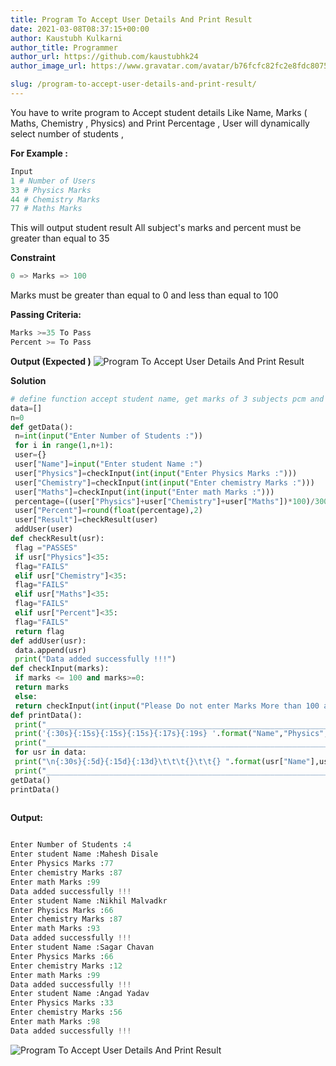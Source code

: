 ```yaml
---
title: Program To Accept User Details And Print Result
date: 2021-03-08T08:37:15+00:00
author: Kaustubh Kulkarni
author_title: Programmer
author_url: https://github.com/kaustubhk24
author_image_url: https://www.gravatar.com/avatar/b76fcfc82fc2e8fdc8075636f1735f61?s=200

slug: /program-to-accept-user-details-and-print-result/
---
```

You have to write program to Accept student details Like Name, Marks ( Maths, Chemistry , Physics) and Print Percentage , User will dynamically select number of students ,

**For Example :**

```python title="file.py"
Input
1 # Number of Users
33 # Physics Marks
44 # Chemistry Marks
77 # Maths Marks

```

This will output student result All subject's marks and percent must be greater than equal to 35

**Constraint**

```python title="file.py"
0 => Marks => 100
```

Marks must be greater than equal to 0 and less than equal to 100

**Passing Criteria:**

```python title="file.py"
Marks >=35 To Pass
Percent >= To Pass
```

**Output (Expected )**
![Program To Accept User Details And Print Result](https://www.kaustubh.codes/imgs/wp-content/uploads/2021/03/image-12-1024x243.png "Program To Accept User Details And Print Result") 



**Solution**

```python title="file.py"
# define function accept student name, get marks of 3 subjects pcm and calculate percentage
data=[]
n=0
def getData():
 n=int(input("Enter Number of Students :"))
 for i in range(1,n+1):
 user={}
 user["Name"]=input("Enter student Name :")
 user["Physics"]=checkInput(int(input("Enter Physics Marks :")))
 user["Chemistry"]=checkInput(int(input("Enter chemistry Marks :")))
 user["Maths"]=checkInput(int(input("Enter math Marks :")))
 percentage=((user["Physics"]+user["Chemistry"]+user["Maths"])*100)/300
 user["Percent"]=round(float(percentage),2)
 user["Result"]=checkResult(user)
 addUser(user)
def checkResult(usr):
 flag ="PASSES"
 if usr["Physics"]<35:
 flag="FAILS"
 elif usr["Chemistry"]<35:
 flag="FAILS"
 elif usr["Maths"]<35:
 flag="FAILS"
 elif usr["Percent"]<35:
 flag="FAILS"
 return flag
def addUser(usr):
 data.append(usr)
 print("Data added successfully !!!")
def checkInput(marks):
 if marks <= 100 and marks>=0:
 return marks
 else:
 return checkInput(int(input("Please Do not enter Marks More than 100 and Less than 0\nPlease Enter Marks Again : ")))
def printData():
 print("_________________________________________________________________________________________________________")
 print('{:30s}{:15s}{:15s}{:15s}{:17s}{:19s} '.format("Name","Physics","Chemistry","Maths","Percent[%]","Result"))
 print("_________________________________________________________________________________________________________")
 for usr in data:
 print("\n{:30s}{:5d}{:15d}{:13d}\t\t\t{}\t\t{} ".format(usr["Name"],usr["Physics"],usr["Chemistry"],usr["Maths"],str(usr["Percent"])+"%",usr["Result"]))
 print("_________________________________________________________________________________________________________")
getData()
printData()
 
```

**Output:**

```python title="file.py"

Enter Number of Students :4
Enter student Name :Mahesh Disale
Enter Physics Marks :77
Enter chemistry Marks :87
Enter math Marks :99
Data added successfully !!!
Enter student Name :Nikhil Malvadkr
Enter Physics Marks :66
Enter chemistry Marks :87
Enter math Marks :93
Data added successfully !!!
Enter student Name :Sagar Chavan
Enter Physics Marks :66
Enter chemistry Marks :12
Enter math Marks :99
Data added successfully !!!
Enter student Name :Angad Yadav
Enter Physics Marks :33
Enter chemistry Marks :56
Enter math Marks :98
Data added successfully !!!

```
![Program To Accept User Details And Print Result](https://www.kaustubh.codes/imgs/wp-content/uploads/2021/03/image-12-1024x243.png "Program To Accept User Details And Print Result")
